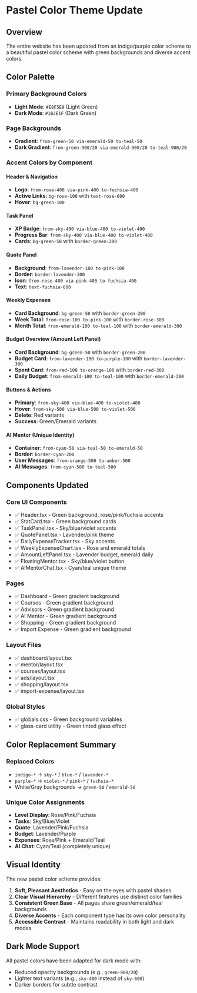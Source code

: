 # Pastel Color Theme Update

## Overview
The entire website has been updated from an indigo/purple color scheme to a beautiful pastel color scheme with green backgrounds and diverse accent colors.

## Color Palette

### Primary Background Colors
- **Light Mode**: `#E8F5E9` (Light Green)
- **Dark Mode**: `#1B2E1F` (Dark Green)

### Page Backgrounds
- **Gradient**: `from-green-50 via-emerald-50 to-teal-50`
- **Dark Gradient**: `from-green-900/20 via-emerald-900/20 to-teal-900/20`

### Accent Colors by Component

#### Header & Navigation
- **Logo**: `from-rose-400 via-pink-400 to-fuchsia-400`
- **Active Links**: `bg-rose-100` with `text-rose-600`
- **Hover**: `bg-green-100`

#### Task Panel
- **XP Badge**: `from-sky-400 via-blue-400 to-violet-400`
- **Progress Bar**: `from-sky-400 via-blue-400 to-violet-400`
- **Cards**: `bg-green-50` with `border-green-200`

#### Quote Panel
- **Background**: `from-lavender-100 to-pink-100`
- **Border**: `border-lavender-300`
- **Icon**: `from-rose-400 via-pink-400 to-fuchsia-400`
- **Text**: `text-fuchsia-600`

#### Weekly Expenses
- **Card Background**: `bg-green-50` with `border-green-200`
- **Week Total**: `from-rose-100 to-pink-100` with `border-rose-300`
- **Month Total**: `from-emerald-100 to-teal-100` with `border-emerald-300`

#### Budget Overview (Amount Left Panel)
- **Card Background**: `bg-green-50` with `border-green-200`
- **Budget Card**: `from-lavender-100 to-purple-100` with `border-lavender-300`
- **Spent Card**: `from-red-100 to-orange-100` with `border-red-300`
- **Daily Budget**: `from-emerald-100 to-teal-100` with `border-emerald-300`

#### Buttons & Actions
- **Primary**: `from-sky-400 via-blue-400 to-violet-400`
- **Hover**: `from-sky-500 via-blue-500 to-violet-500`
- **Delete**: Red variants
- **Success**: Green/Emerald variants

#### AI Mentor (Unique Identity)
- **Container**: `from-cyan-50 via-teal-50 to-emerald-50`
- **Border**: `border-cyan-200`
- **User Messages**: `from-orange-500 to-amber-500`
- **AI Messages**: `from-cyan-500 to-teal-500`

## Components Updated

### Core UI Components
- ✅ Header.tsx - Green background, rose/pink/fuchsia accents
- ✅ StatCard.tsx - Green background cards
- ✅ TaskPanel.tsx - Sky/blue/violet accents
- ✅ QuotePanel.tsx - Lavender/pink theme
- ✅ DailyExpenseTracker.tsx - Sky accents
- ✅ WeeklyExpenseChart.tsx - Rose and emerald totals
- ✅ AmountLeftPanel.tsx - Lavender budget, emerald daily
- ✅ FloatingMentor.tsx - Sky/blue/violet button
- ✅ AIMentorChat.tsx - Cyan/teal unique theme

### Pages
- ✅ Dashboard - Green gradient background
- ✅ Courses - Green gradient background
- ✅ Advisors - Green gradient background
- ✅ AI Mentor - Green gradient background
- ✅ Shopping - Green gradient background
- ✅ Import Expense - Green gradient background

### Layout Files
- ✅ dashboard/layout.tsx
- ✅ mentor/layout.tsx
- ✅ courses/layout.tsx
- ✅ ads/layout.tsx
- ✅ shopping/layout.tsx
- ✅ import-expense/layout.tsx

### Global Styles
- ✅ globals.css - Green background variables
- ✅ glass-card utility - Green tinted glass effect

## Color Replacement Summary

### Replaced Colors
- `indigo-*` → `sky-*` / `blue-*` / `lavender-*`
- `purple-*` → `violet-*` / `pink-*` / `fuchsia-*`
- White/Gray backgrounds → `green-50` / `emerald-50`

### Unique Color Assignments
- **Level Display**: Rose/Pink/Fuchsia
- **Tasks**: Sky/Blue/Violet
- **Quote**: Lavender/Pink/Fuchsia
- **Budget**: Lavender/Purple
- **Expenses**: Rose/Pink + Emerald/Teal
- **AI Chat**: Cyan/Teal (completely unique)

## Visual Identity

The new pastel color scheme provides:
1. **Soft, Pleasant Aesthetics** - Easy on the eyes with pastel shades
2. **Clear Visual Hierarchy** - Different features use distinct color families
3. **Consistent Green Base** - All pages share green/emerald/teal backgrounds
4. **Diverse Accents** - Each component type has its own color personality
5. **Accessible Contrast** - Maintains readability in both light and dark modes

## Dark Mode Support
All pastel colors have been adapted for dark mode with:
- Reduced opacity backgrounds (e.g., `green-900/20`)
- Lighter text variants (e.g., `sky-400` instead of `sky-600`)
- Darker borders for subtle contrast
